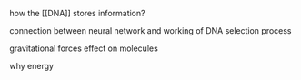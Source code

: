 

how the [[DNA]] stores information?

connection between neural network and working of DNA selection process


gravitational forces effect on molecules

why energy 